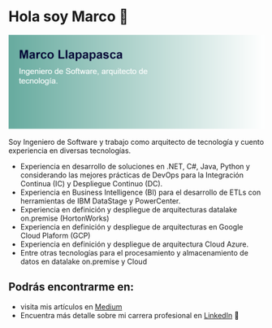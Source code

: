# Hola soy Marco 👋
<img src="https://raw.githubusercontent.com/marcollapapasca/marcollapapasca/main/Marco%20Llapapasca.png" alt="Marco Llapapasca, Ingeniero de Software, arquitecto de tecnología">

Soy Ingeniero de Software y trabajo como arquitecto de tecnología y cuento experiencia en diversas tecnologías.
- Experiencia en desarrollo de soluciones en .NET, C#, Java, Python y considerando las mejores prácticas de DevOps para la Integración Continua (IC) y Despliegue Continuo (DC). 
- Experiencia en Business Intelligence (BI) para el desarrollo de ETLs con herramientas de IBM DataStage y PowerCenter.
- Experiencia en definición y despliegue de arquitecturas datalake on.premise (HortonWorks)
- Experiencia en definición y despliegue de arquitecturas en Google Cloud Plaform (GCP)
- Experiencia en definición y despliegue de arquitectura Cloud Azure.
- Entre otras tecnologías para el procesamiento y almacenamiento de datos en datalake on.premise y Cloud

## Podrás encontrarme en: 
- visita mis artículos en <a href="https://marcollapapasca.medium.com/">Medium</a>
- Encuentra más detalle sobre mi carrera profesional en <a href="https://www.linkedin.com/in/marcollapapasca/">LinkedIn</a> 💼
